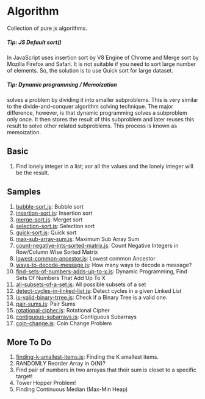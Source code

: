 # Algorithm
Collection of pure js algorithms.

##### Tip: JS Default sort()
In JavaScript uses insertion sort by V8 Engine of Chrome and Merge sort by Mozilla Firefox and Safari. It is not suitable if you need to sort large number of elements. So, the solution is to use Quick sort for large dataset. 

##### Tip: Dynamic programming / Memoization 
solves a problem by dividing it into smaller subproblems. This is very similar to the divide-and-conquer algorithm solving technique. The major difference, however, is that dynamic programming solves a subproblem only once.
It then stores the result of this subproblem and later reuses this result to solve other related subproblems. This process is known as memoization.

## Basic
1. Find lonely integer in a list; xor all the values and the lonely integer will be the result.

## Samples

1. [bubble-sort.js](bubble-sort.js): Bubble sort
1. [insertion-sort.js](insertion-sort.js): Insertion sort
1. [merge-sort.js](merge-sort.js): Merget sort
1. [selection-sort.js](selection-sort.js): Selection sort
1. [quick-sort.js](quick-sort.js): Quick sort
1. [max-sub-array-sum.js](max-sub-array-sum.js): Maximum Sub Array Sum
1. [count-negative-ints-sorted-matrix.js](count-negative-ints-sorted-matrix.js): Count Negative Integers in Row/Column Wise Sorted Matrix
1. [lowest-common-ancestor.js](lowest-common-ancestor.js): Lowest common Ancestor
1. [ways-to-decode-message.js](ways-to-decode-message.js): How many ways to decode a message?
1. [find-sets-of-numbers-adds-up-to-x.js](find-sets-of-numbers-adds-up-to-x.js): Dynamic Programming, Find Sets Of Numbers That Add Up To X
1. [all-subsets-of-a-set.js](all-subsets-of-a-set.js): All possible subsets of a set
1. [detect-cycles-in-linked-list.js](detect-cycles-in-linked-list.js): Detect cycles in a given Linked List
1. [is-valid-binary-trree.js](is-valid-binary-trree.js): Check if a Binary Tree is a valid one.
1. [pair-sums.js](pair-sums.js): Pair Sums
1. [rotational-cipher.js](rotational-cipher.js): Rotational Cipher
1. [contiguous-subarrays.js](contiguous-subarrays.js): Contiguous Subarrays
1. [coin-change.js](coin-change.js): Coin Change Problem


## More To Do
1. [finding-k-smallest-items.js](finding-k-smallest-items.js): Finding the K smallest items.
1. RANDOMLY Reorder Array in O(N)?
1. Find pair of numbers in two arrayas that their sum is closet to a specific target!
1. Tower Hopper Problem!
1. Finding Continuous Median (Max-Min Heap)
